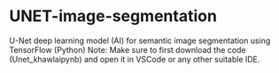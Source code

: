 # UNET-image-segmentation
U-Net deep learning model (AI) for semantic image segmentation using TensorFlow (Python)
Note:
Make sure to first download the code (Unet_khawlaipynb) and open it in VSCode or any other suitable IDE.

